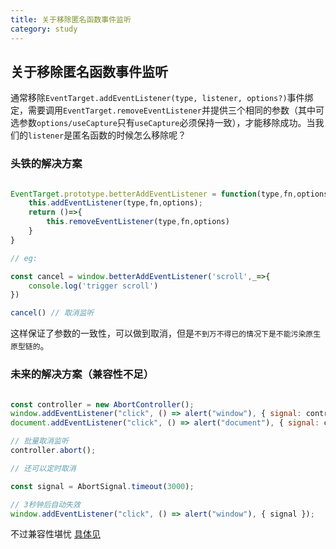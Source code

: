 ```yaml
---
title: 关于移除匿名函数事件监听  
category: study  
---
```


## 关于移除匿名函数事件监听 

通常移除`EventTarget.addEventListener(type, listener, options?)`事件绑定，需要调用`EventTarget.removeEventListener`并提供三个相同的参数（其中可选参数`options/useCapture`只有`useCapture`必须保持一致），才能移除成功。当我们的`listener`是匿名函数的时候怎么移除呢？

### 头铁的解决方案

```javascript

EventTarget.prototype.betterAddEventListener = function(type,fn,options){
    this.addEventListener(type,fn,options);
    return ()=>{
        this.removeEventListener(type,fn,options)
    }
}

// eg:

const cancel = window.betterAddEventListener('scroll',_=>{
    console.log('trigger scroll')
})

cancel() // 取消监听  

```

这样保证了参数的一致性，可以做到取消，但是`不到万不得已的情况下是不能污染原生原型链的`。

### 未来的解决方案（兼容性不足）  

```javascript

const controller = new AbortController();
window.addEventListener("click", () => alert("window"), { signal: controller.signal });
document.addEventListener("click", () => alert("document"), { signal: controller.signal });

// 批量取消监听
controller.abort();

// 还可以定时取消  

const signal = AbortSignal.timeout(3000);

// 3秒钟后自动失效
window.addEventListener("click", () => alert("window"), { signal });

```  

不过兼容性堪忧  [具体见](https://developer.mozilla.org/zh-CN/docs/Web/API/AbortSignal#browser_compatibility)
